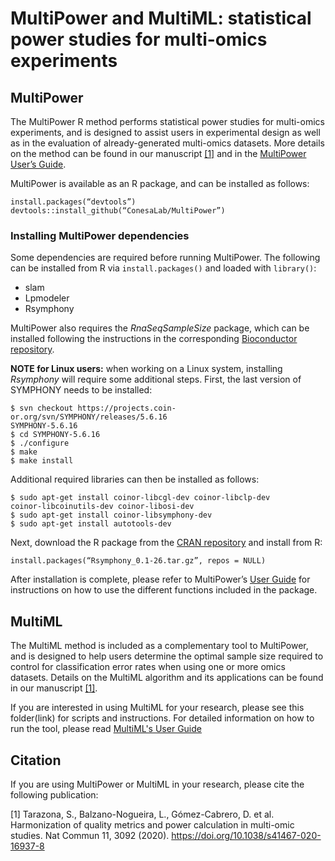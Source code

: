 # MultiPower and MultiML: statistical power studies for multi-omics experiments

## MultiPower

The MultiPower R method performs statistical power studies for multi-omics experiments, 
and is designed to assist users in experimental design as well as in the evaluation of already-generated multi-omics datasets. 
More details on the method can be found in our manuscript [[1]](#1) and in the 
[MultiPower User’s Guide](https://github.com/ConesaLab/MultiPower/blob/master/MultiPower_UsersGuide.pdf).

MultiPower is available as an R package, and can be installed as follows:

```
install.packages(“devtools”)
devtools::install_github(“ConesaLab/MultiPower”)
```

### Installing MultiPower dependencies

Some dependencies are required before running MultiPower. The following can be installed from R via 
`install.packages()` and loaded with `library()`:

- slam
- Lpmodeler
- Rsymphony

MultiPower also requires the *RnaSeqSampleSize* package, which can be installed following 
the instructions in the corresponding [Bioconductor repository](https://bioconductor.org/packages/release/bioc/html/RnaSeqSampleSize.html).

**NOTE for Linux users:** when working on a Linux system, installing *Rsymphony* will require some additional steps. 
First, the last version of SYMPHONY needs to be installed:

```
$ svn checkout https://projects.coin-or.org/svn/SYMPHONY/releases/5.6.16
SYMPHONY-5.6.16
$ cd SYMPHONY-5.6.16
$ ./configure
$ make
$ make install

```

Additional required libraries can then be installed as follows:

```
$ sudo apt-get install coinor-libcgl-dev coinor-libclp-dev
coinor-libcoinutils-dev coinor-libosi-dev
$ sudo apt-get install coinor-libsymphony-dev
$ sudo apt-get install autotools-dev
```

Next, download the R package from the [CRAN repository](https://cran.r-project.org/src/contrib/Rsymphony_0.1-26.tar.gz) 
and install from R:
 
```
install.packages(“Rsymphony_0.1-26.tar.gz”, repos = NULL)
```

After installation is complete, please refer to MultiPower’s 
[User Guide](https://github.com/ConesaLab/MultiPower/blob/master/MultiPower_UsersGuide.pdf) for instructions on 
how to use the different functions included in the package.

## MultiML

The MultiML method is included as a complementary tool to MultiPower, 
and is designed to help users determine the optimal sample size required to control for 
classification error rates when using one or more omics datasets. 
Details on the MultiML algorithm and its applications can be found in our manuscript [[1]](#1). 

If you are interested in using MultiML for your research, please see this folder(link) 
for scripts and instructions. For detailed information on how to run the tool, please read 
[MultiML's  User Guide](https://github.com/ConesaLab/MultiPower/blob/master/MultiPower_UsersGuide.pdf)



## Citation

If you are using MultiPower or MultiML in your research, please cite the following publication:

<a id="1">[1]</a>
Tarazona, S., Balzano-Nogueira, L., Gómez-Cabrero, D. et al. 
Harmonization of quality metrics and power calculation in multi-omic studies. 
Nat Commun 11, 3092 (2020). https://doi.org/10.1038/s41467-020-16937-8 

